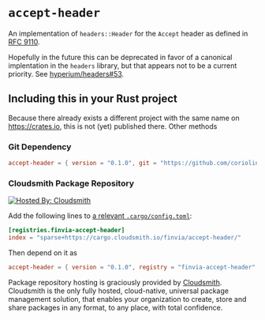 # `accept-header`

An implementation of `headers::Header` for the `Accept` header as defined in [RFC 9110](https://www.rfc-editor.org/rfc/rfc9110#name-accept).

Hopefully in the future this can be deprecated in favor of a canonical implentation in the `headers` library, but that appears not to be a current priority. See [hyperium/headers#53](https://github.com/hyperium/headers/issues/53).

## Including this in your Rust project

Because there already exists a different project with the same name on <https://crates.io>, this is not (yet) published there. Other methods

### Git Dependency

```toml
accept-header = { version = "0.1.0", git = "https://github.com/coriolinus/accept-header.git" }
```

### Cloudsmith Package Repository

[![Hosted By: Cloudsmith](https://img.shields.io/badge/OSS%20hosting%20by-cloudsmith-blue?logo=cloudsmith&style=for-the-badge)](https://cloudsmith.com)

Add the following lines to [a relevant `.cargo/config.toml`](https://doc.rust-lang.org/cargo/reference/config.html):

```toml
[registries.finvia-accept-header]
index = "sparse+https://cargo.cloudsmith.io/finvia/accept-header/"
```

Then depend on it as

```toml
accept-header = { version = "0.1.0", registry = "finvia-accept-header" }
```

Package repository hosting is graciously provided by  [Cloudsmith](https://cloudsmith.com).
Cloudsmith is the only fully hosted, cloud-native, universal package management solution, that
enables your organization to create, store and share packages in any format, to any place, with total
confidence.

